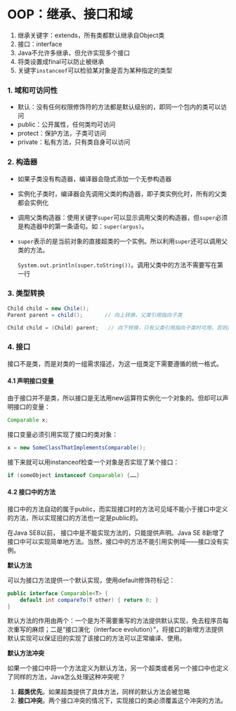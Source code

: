 # OOP：继承、接口和域

1. 继承关键字：extends，所有类都默认继承自Object类
2. 接口：interface
3. Java不允许多继承，但允许实现多个接口
4. 将类设置成final可以防止被继承
5. 关键字`instanceof`可以检验某对象是否为某种指定的类型

### 1. 域和可访问性

- 默认：没有任何权限修饰符的方法都是默认级别的，即同一个包内的类可以访问
- public：公开属性，任何类均可访问
- protect：保护方法，子类可访问
- private：私有方法，只有类自身可以访问

### 2. 构造器

- 如果子类没有构造器，编译器会隐式添加一个无参构造器

- 实例化子类时，编译器会先调用父类的构造器，即子类实例化时，所有的父类都会实例化

- 调用父类构造器：使用关键字`super`可以显示调用父类的构造器，但`super`必须是构造器中的第一条语句。如：`super(argus)`。

- `super`表示的是当前对象的直接超类的一个实例。所以利用`super`还可以调用父类的方法。

  `System.out.println(super.toString())`。调用父类中的方法不需要写在第一行

### 3. 类型转换

```java
Child child = new Chile();
Parent parent = child();       // 向上转换，父类引用指向子类

Child child = (Child) parent;   // 向下转换，只有父类引用指向子类时可用，否则报错
```
### 4. 接口

接口不是类，而是对类的一组需求描述，为这一组类定下需要遵循的统一格式。

#### 4.1 声明接口变量

由于接口并不是类，所以接口是无法用new运算符实例化一个对象的。但却可以声明接口的变量：

```java
Comparable x;
```

接口变量必须引用实现了接口的类对象：

```java
x = new SomeClassThatImplementsComparable();
```

接下来就可以用instanceof检查一个对象是否实现了某个接口：

```java
if (someObject instanceof Comparable) {……}
```

#### 4.2 接口中的方法

接口中的方法自动的属于public，而实现接口时的方法可见域不能小于接口中定义的方法，所以实现接口的方法也一定是public的。

在Java SE8以前， 接口中是不能实现方法的，只能提供声明。Java SE 8新增了接口中可以实现简单地方法。当然，接口中的方法不能引用实例域——接口没有实例。

**默认方法**

可以为接口方法提供一个默认实现，使用default修饰符标记：

```java
public interface Comparable<T> {
    default int compareTo(T other) { return 0; }
}
```

默认方法的作用由两个：一个是为不需要重写的方法提供默认实现，免去程序员每次重写的麻烦；二是“接口演化（interface evolution）”，将接口的新增方法提供默认实现可以保证旧的实现了该接口的方法可以正常编译、使用。

**默认方法冲突**

如果一个接口中将一个方法定义为默认方法，另一个超类或者另一个接口中也定义了同样的方法，Java怎么处理这种冲突呢？

1. **超类优先**。如果超类提供了具体方法，同样的默认方法会被忽略
2. **接口冲突**。两个接口冲突的情况下，实现接口的类必须覆盖这个冲突的方法。

